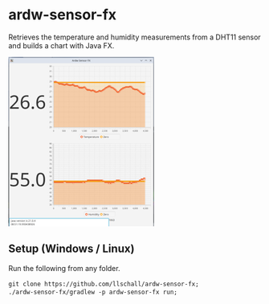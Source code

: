 # ardw-sensor-fx

Retrieves the temperature and humidity measurements from a DHT11 sensor and builds a chart with Java FX.

![Overview](https://github.com/llschall/ardw-sensor-fx/blob/main/doc/screenshot.png?raw=true)

## Setup (Windows / Linux)

Run the following from any folder.

```
git clone https://github.com/llschall/ardw-sensor-fx;
./ardw-sensor-fx/gradlew -p ardw-sensor-fx run;
```
